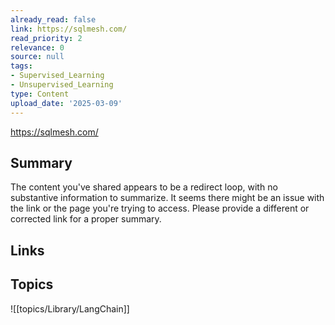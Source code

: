 ```yaml
---
already_read: false
link: https://sqlmesh.com/
read_priority: 2
relevance: 0
source: null
tags:
- Supervised_Learning
- Unsupervised_Learning
type: Content
upload_date: '2025-03-09'
---
```


https://sqlmesh.com/
## Summary

The content you've shared appears to be a redirect loop, with no substantive information to summarize. It seems there might be an issue with the link or the page you're trying to access. Please provide a different or corrected link for a proper summary.
## Links


## Topics

![[topics/Library/LangChain]]
